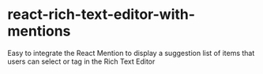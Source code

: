# react-rich-text-editor-with-mentions
Easy to integrate the React Mention to display a suggestion list of items that users can select or tag in the Rich Text Editor
